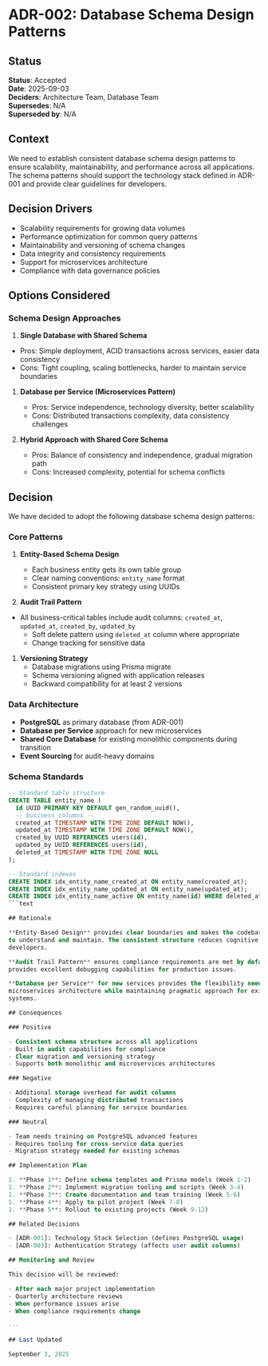 # ADR-002: Database Schema Design Patterns

## Status

**Status**: Accepted  
**Date**: 2025-09-03  
**Deciders**: Architecture Team, Database Team  
**Supersedes**: N/A  
**Superseded by**: N/A  

## Context

We need to establish consistent database schema design patterns to ensure
scalability, maintainability, and performance across all applications. The
schema patterns should support the technology stack defined in ADR-001 and
provide clear guidelines for developers.

## Decision Drivers

- Scalability requirements for growing data volumes
- Performance optimization for common query patterns
- Maintainability and versioning of schema changes
- Data integrity and consistency requirements
- Support for microservices architecture
- Compliance with data governance policies

## Options Considered

### Schema Design Approaches

1. **Single Database with Shared Schema**

- Pros: Simple deployment, ACID transactions across services, easier data
consistency
- Cons: Tight coupling, scaling bottlenecks, harder to maintain service
boundaries

1. **Database per Service (Microservices Pattern)**
   - Pros: Service independence, technology diversity, better scalability
   - Cons: Distributed transactions complexity, data consistency challenges

1. **Hybrid Approach with Shared Core Schema**
   - Pros: Balance of consistency and independence, gradual migration path
   - Cons: Increased complexity, potential for schema conflicts

## Decision

We have decided to adopt the following database schema design patterns:

### Core Patterns

1. **Entity-Based Schema Design**
   - Each business entity gets its own table group
   - Clear naming conventions: `entity_name` format
   - Consistent primary key strategy using UUIDs

1. **Audit Trail Pattern**

- All business-critical tables include audit columns: `created_at`,
`updated_at`, `created_by`, `updated_by`
  - Soft delete pattern using `deleted_at` column where appropriate
  - Change tracking for sensitive data

1. **Versioning Strategy**
   - Database migrations using Prisma migrate
   - Schema versioning aligned with application releases
   - Backward compatibility for at least 2 versions

### Data Architecture

- **PostgreSQL** as primary database (from ADR-001)
- **Database per Service** approach for new microservices
- **Shared Core Database** for existing monolithic components during transition
- **Event Sourcing** for audit-heavy domains

### Schema Standards

```sql
-- Standard table structure
CREATE TABLE entity_name (
  id UUID PRIMARY KEY DEFAULT gen_random_uuid(),
  -- business columns --
  created_at TIMESTAMP WITH TIME ZONE DEFAULT NOW(),
  updated_at TIMESTAMP WITH TIME ZONE DEFAULT NOW(),
  created_by UUID REFERENCES users(id),
  updated_by UUID REFERENCES users(id),
  deleted_at TIMESTAMP WITH TIME ZONE NULL
);

-- Standard indexes
CREATE INDEX idx_entity_name_created_at ON entity_name(created_at);
CREATE INDEX idx_entity_name_updated_at ON entity_name(updated_at);
CREATE INDEX idx_entity_name_active ON entity_name(id) WHERE deleted_at IS NULL;
```text

## Rationale

**Entity-Based Design** provides clear boundaries and makes the codebase easier
to understand and maintain. The consistent structure reduces cognitive load for
developers.

**Audit Trail Pattern** ensures compliance requirements are met by default and
provides excellent debugging capabilities for production issues.

**Database per Service** for new services provides the flexibility needed for
microservices architecture while maintaining pragmatic approach for existing
systems.

## Consequences

### Positive

- Consistent schema structure across all applications
- Built-in audit capabilities for compliance
- Clear migration and versioning strategy
- Supports both monolithic and microservices architectures

### Negative

- Additional storage overhead for audit columns
- Complexity of managing distributed transactions
- Requires careful planning for service boundaries

### Neutral

- Team needs training on PostgreSQL advanced features
- Requires tooling for cross-service data queries
- Migration strategy needed for existing schemas

## Implementation Plan

1. **Phase 1**: Define schema templates and Prisma models (Week 1-2)
1. **Phase 2**: Implement migration tooling and scripts (Week 3-4)
1. **Phase 3**: Create documentation and team training (Week 5-6)
1. **Phase 4**: Apply to pilot project (Week 7-8)
1. **Phase 5**: Rollout to existing projects (Week 9-12)

## Related Decisions

- [ADR-001]: Technology Stack Selection (defines PostgreSQL usage)
- [ADR-003]: Authentication Strategy (affects user audit columns)

## Monitoring and Review

This decision will be reviewed:

- After each major project implementation
- Quarterly architecture reviews
- When performance issues arise
- When compliance requirements change

---

## Last Updated

September 3, 2025
